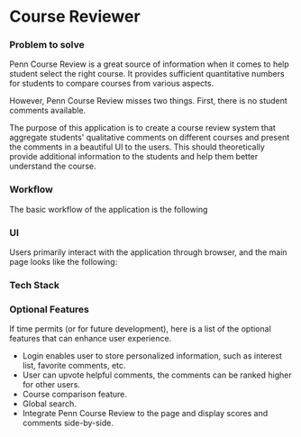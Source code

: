 
# Course Reviewer

### Problem to solve
Penn Course Review is a great source of information when it comes to help student select the right course. It provides sufficient quantitative numbers for students to compare courses from various aspects. 

However, Penn Course Review misses two things. First, there is no student comments available. 

The purpose of this application is to create a course review system that aggregate students' qualitative comments on different courses and present the comments in a beautiful UI to the users. This should theoretically provide additional information to the students and help them better understand the course. 

### Workflow
The basic workflow of the application is the following

<!-- Todo: insert workflow graph here -->


### UI
Users primarily interact with the application through browser, and the main page looks like the following: 

<!-- Todo: insert homepage UI here -->


### Tech Stack

<!-- Todo: make a graph of the tech used in the project -->


### Optional Features
If time permits (or for future development), here is a list of the optional features that can enhance user experience. 
* Login enables user to store personalized information, such as interest list, favorite comments, etc.
* User can upvote helpful comments, the comments can be ranked higher for other users.
* Course comparison feature. 
* Global search.
* Integrate Penn Course Review to the page and display scores and comments side-by-side.

